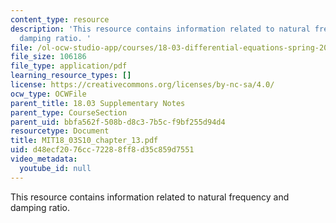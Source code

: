 ```yaml
---
content_type: resource
description: 'This resource contains information related to natural frequency and
  damping ratio. '
file: /ol-ocw-studio-app/courses/18-03-differential-equations-spring-2010/d48ecf2076cc72288ff8d35c859d7551_MIT18_03S10_chapter_13.pdf
file_size: 106186
file_type: application/pdf
learning_resource_types: []
license: https://creativecommons.org/licenses/by-nc-sa/4.0/
ocw_type: OCWFile
parent_title: 18.03 Supplementary Notes
parent_type: CourseSection
parent_uid: bbfa562f-508b-d8c3-7b5c-f9bf255d94d4
resourcetype: Document
title: MIT18_03S10_chapter_13.pdf
uid: d48ecf20-76cc-7228-8ff8-d35c859d7551
video_metadata:
  youtube_id: null
---
```

This resource contains information related to natural frequency and damping ratio. 